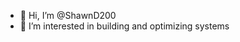 - 👋 Hi, I’m @ShawnD200
- 👀 I’m interested in building and optimizing systems
<!---
ShawnD200/ShawnD200 is a ✨ special ✨ repository because its `README.md` (this file) appears on your GitHub profile.
You can click the Preview link to take a look at your changes.
--->
